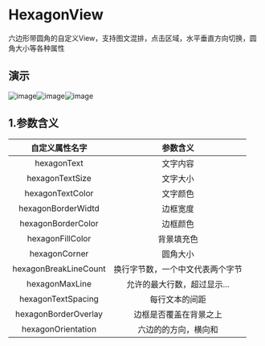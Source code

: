 # HexagonView
六边形带圆角的自定义View，支持图文混排，点击区域，水平垂直方向切换，圆角大小等各种属性

## 演示
 ![image](https://github.com/jeasonlzy0216/HexagonView/blob/master/screenshots/demo0.png)![image](https://github.com/jeasonlzy0216/HexagonView/blob/master/screenshots/demo2.gif)![image](https://github.com/jeasonlzy0216/HexagonView/blob/master/screenshots/demo1.gif)


## 1.参数含义

<table>
  <tdead>
    <tr>
      <th align="center">自定义属性名字</th>
      <th align="center">参数含义</th>
    </tr>
  </tdead>
  <tbody>
    <tr>
      <td align="center">hexagonText</td>
      <td align="center">文字内容</td>
    </tr>
    <tr>
      <td align="center">hexagonTextSize</td>
      <td align="center">文字大小</td>
    </tr>
    <tr>
      <td align="center">hexagonTextColor</td>
      <td align="center">文字颜色</td>
    </tr>
    <tr>
      <td align="center">hexagonBorderWidtd</td>
      <td align="center">边框宽度</td>
    </tr>
    <tr>
      <td align="center">hexagonBorderColor</td>
      <td align="center">边框颜色</td>
    </tr>
    <tr>
      <td align="center">hexagonFillColor</td>
      <td align="center">背景填充色</td>
    </tr>
    <tr>
      <td align="center">hexagonCorner</td>
      <td align="center">圆角大小</td>
    </tr>
    <tr>
      <td align="center">hexagonBreakLineCount</td>
      <td align="center">换行字节数，一个中文代表两个字节</td>
    </tr>
    <tr>
      <td align="center">hexagonMaxLine</td>
      <td align="center">允许的最大行数，超过显示...</td>
    </tr>
    <tr>
      <td align="center">hexagonTextSpacing</td>
      <td align="center">每行文本的间距</td>
    </tr>
    <tr>
      <td align="center">hexagonBorderOverlay</td>
      <td align="center">边框是否覆盖在背景之上</td>
    </tr>
    <tr>
      <td align="center">hexagonOrientation</td>
      <td align="center">六边的的方向，横向和</td>
    </tr>
  </tbody>
</table>
